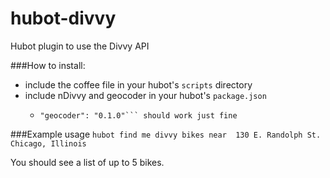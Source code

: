 hubot-divvy
===========

Hubot plugin to use the Divvy API

###How to install:

* include the coffee file in your hubot's ```scripts``` directory
* include nDivvy and geocoder in your hubot's ```package.json```
  * ```"ndivvy": "0.0.9",
    "geocoder": "0.1.0"``` should work just fine

###Example usage
```hubot find me divvy bikes near  130 E. Randolph St. Chicago, Illinois```

You should see a list of up to 5 bikes.

